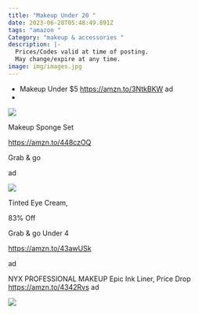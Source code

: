 ```yaml
---
title: "Makeup Under 20 "
date: 2023-06-28T05:48:49.891Z
tags: "amazon "
Category: "makeup & accessories "
description: |-
  Prices/Codes valid at time of posting.
  May change/expire at any time.
image: img/images.jpg
---
```

* M﻿akeup Under $5 https://amzn.to/3NtkBKW ad
*

  ![](https://m.media-amazon.com/images/I/61NvTGruLoL._SL1500_.jpg)

  Makeup Sponge Set

  https://amzn.to/448czOQ

  Grab & go

  ad

  ![](https://m.media-amazon.com/images/I/61+5vIMBGgL._SL1500_.jpg)

  Tinted Eye Cream,

  83% Off

  Grab & go Under 4

  https://amzn.to/43awUSk

  ad



NYX PROFESSIONAL MAKEUP Epic Ink Liner, Price Drop https://amzn.to/4342Rvs ad

![](https://m.media-amazon.com/images/I/51PpW3HD9WL._SL1500_.jpg)

<!--EndFragment-->